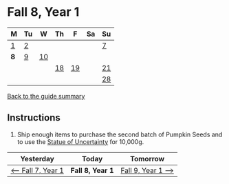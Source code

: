 # Fall 8, Year 1

| M                          | Tu                        | W                         | Th                        | F                         | Sa                        | Su                        |
| -------------------------- | ------------------------- | ------------------------- | ------------------------- |-------------------------- | ------------------------- | ------------------------- |
| [1](year-1-fall-1.md)      | [2](year-1-fall-2.md)     |                           |                           |                           |                           | [7](year-1-fall-7.md)     |
| **8**                      | [9](year-1-fall-9.md)     | [10](year-1-fall-10.md)   |                           |                           |                           |                           |
|                            |                           |                           | [18](year-1-fall-18.md)   | [19](year-1-fall-19.md)   |                           | [21](year-1-fall-14.md)   |
|                            |                           |                           |                           |                           |                           | [28](year-1-fall-28.md)   |

[Back to the guide summary](readme.md)

## Instructions

1. Ship enough items to purchase the second batch of Pumpkin Seeds and to use the [Statue of Uncertainty](https://stardewvalleywiki.com/The_Sewers#Statue_Of_Uncertainty) for 10,000g.

| Yesterday                                   | Today                 | Tomorrow                                    |
| ------------------------------------------- | --------------------- | ------------------------------------------- |
| [⟵ Fall 7, Year 1](year-1-fall-7.md)       | **Fall 8, Year 1**    | [Fall 9, Year 1 ⟶](year-1-fall-9.md)       |
